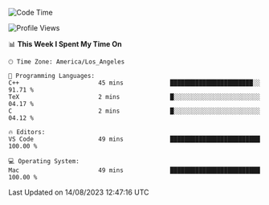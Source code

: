 <!--START_SECTION:waka-->
![Code Time](http://img.shields.io/badge/Code%20Time-502%20hrs%2030%20mins-blue)

![Profile Views](http://img.shields.io/badge/Profile%20Views-0-blue)

📊 **This Week I Spent My Time On** 

```text
🕑︎ Time Zone: America/Los_Angeles

💬 Programming Languages: 
C++                      45 mins             ███████████████████████░░   91.71 % 
TeX                      2 mins              █░░░░░░░░░░░░░░░░░░░░░░░░   04.17 % 
C                        2 mins              █░░░░░░░░░░░░░░░░░░░░░░░░   04.12 % 

🔥 Editors: 
VS Code                  49 mins             █████████████████████████   100.00 % 

💻 Operating System: 
Mac                      49 mins             █████████████████████████   100.00 % 
```


 Last Updated on 14/08/2023 12:47:16 UTC
<!--END_SECTION:waka-->

